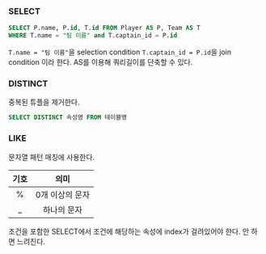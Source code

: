 ### SELECT

```sql
SELECT P.name, P.id, T.id FROM Player AS P, Team AS T
WHERE T.name = "팀 이름" and T.captain_id = P.id
```

`T.name = "팀 이름"`을 selection condition `T.captain_id = P.id`을 join condition 이라 한다. AS를 이용해 쿼리길이를 단축할 수 있다.

### DISTINCT

중복된 튜플을 제거한다.

```sql
SELECT DISTINCT 속성명 FROM 테이블명
```

### LIKE

문자열 패턴 매칭에 사용한다.

| 기호  |      의미       |
| :---: | :-------------: |
|   %   | 0개 이상의 문자 |
|   _   |   하나의 문자   |

조건을 포함한 SELECT에서 조건에 해당하는 속성에 index가 걸려있어야 한다. 안 하면 느려진다.
